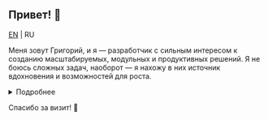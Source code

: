 ## Привет! 👋
[EN](README.md) | RU

Меня зовут Григорий, и я — разработчик с сильным интересом к созданию масштабируемых, модульных и продуктивных решений.
Я не боюсь сложных задач, наоборот — я нахожу в них источник вдохновения и возможностей для роста.

<details>
  <summary>Подробнее</summary>
  Моя специализация — Java-разработка, где я применяю передовые подходы, включая модульные архитектуры, REST API и интеграции с внешними сервисами.
Вместе с этим, я постоянно ищу способы сделать процессы разработки проще и эффективнее, автоматизируя рутинные задачи.

## 🎯 Мои сильные стороны:
Глубокое понимание архитектуры модульного монолита и умение строить его так, чтобы система оставалась гибкой и легко масштабируемой.
Работа с API и создание SDK, что позволяет делать удобные интеграции для клиентов.
Решение сложных задач оптимизации и повышения производительности, например, исследование скорости технологий и тестирование инструментов.
Умение смотреть на проблему шире: я знаю, что важно не только качество кода, но и управление процессами в команде и проекте.

## 🚀 То, над чем я работаю:
Улучшение навыков интеграции и управления бизнес-процессами через Redmine и другие инструменты.
Прокачка в области микросервисов и их взаимодействия с монолитами.

Буду рад новым контактам, сотрудничеству или просто интересным техническим обсуждениям!
Если вы хотите узнать больше о моих проектах — загляните в репозитории.

## 🛠️ Оценка моих ключевых компетенций согласно пройденному тестированию на базе ИИ:  

| Область                     | Навыки и опыт                                     | Уровень владения (%) |  
|-----------------------------|--------------------------------------------------|----------------------|  
| **Языки программирования**   | Java (основной)                                 | 90%                  |  
|                             | SQL                                              | 75%                  |  
|                             | Основы Python                                    | 60%                  |  
|                             | HTML/CSS                                         | 70%                  |  
| **Архитектура приложений**   | Модульный монолит                                | 85%                  |  
|                             | REST API                                         | 80%                  |  
|                             | Микросервисы                                     | 70%                  |  
| **Фреймворки и библиотеки**  | Spring                                           | 80%                  |  
|                             | Hibernate                                        | 75%                  |  
|                             | WebClient, FeignClient                           | 70%                  |  
| **Инструменты разработки**   | Git                                              | 90%                  |  
|                             | Maven                                            | 85%                  |  
|                             | Docker                                           | 65%                  |  
|                             | IntelliJ IDEA                                    | 90%                  |  
| **Управление проектами**     | Redmine интеграции                               | 70%                  |  
|                             | Оптимизация бизнес-процессов                     | 75%                  |  
| **Паттерны проектирования**  | KISS (Keep It Simple, Stupid)                   | 85%                  |  
|                             | DRY (Don't Repeat Yourself)                     | 80%                  |  
|                             | YAGNI (You Aren't Gonna Need It)                 | 70%                  |  
|                             | BDUF (Big Design Up Front)                       | 60%                  |  
|                             | SOLID                                            | 85%                  |  
| **Дополнительно**            | Оптимизация производительности                  | 75%                  |  
|                             | Интеграция SDK                                   | 70%                  |  
</details>


Спасибо за визит! 🌟
